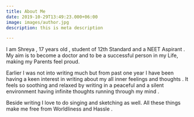 ```yaml
---
title: About Me
date: 2019-10-29T13:49:23.000+06:00
image: images/author.jpg
description: this is meta description

---
```

I am Shreya , 17 years old , student of 12th Standard and a NEET Aspirant . My aim is to become a doctor and to be a successful person in my Life, making my Parents feel proud. 

Earlier I was not into writing much but from past one year I have been having a keen interest in writing about my all inner feelings and thoughts . It feels so soothing and relaxed by writing in a peaceful and a silent environment having infinite thoughts running through my mind .

Beside writing I love to do singing and sketching as well. All these things make me free from Worldliness and Hassle .